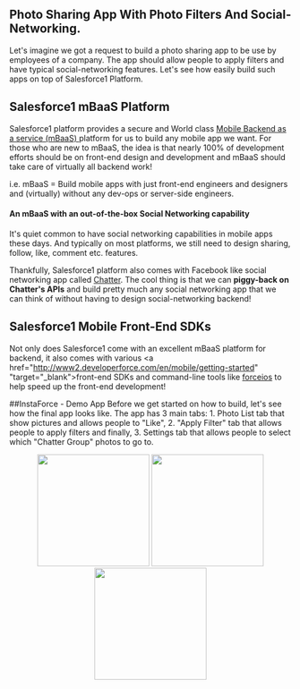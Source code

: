 ## Photo Sharing App With Photo Filters And Social-Networking.
 Let's imagine we got a request to build a photo sharing app to be use by employees of a company. The app should allow people to apply filters and have typical social-networking features. Let's see how easily build such apps on top of Salesforce1 Platform.
 
## Salesforce1 mBaaS Platform
Salesforce1 platform provides a secure and World class <a href="http://events.developerforce.com/mobile/getting-started/html5#angularjs" target="_blank">Mobile Backend as a service (mBaaS) </a> platform for us to build any mobile app we want. For those who are new to mBaaS, the idea is that nearly 100% of development efforts should be on front-end design and development and mBaaS should take care of virtually all backend work!  

i.e. mBaaS =  Build mobile apps with just front-end engineers and designers and (virtually) without any dev-ops or server-side engineers.

#### An mBaaS with an out-of-the-box Social Networking capability
It's quiet common to have social networking capabilities in mobile apps these days. And typically on most platforms, we still need to design sharing, follow, like, comment etc. features. 

Thankfully, Salesforce1 platform also comes with Facebook like social networking app called <a href="https://www.salesforce.com/ap/chatter/overview/" target="_blank">Chatter</a>. The cool thing is that we can **piggy-back on Chatter's APIs** and build pretty much any social networking app that we can think of without having to design social-networking backend!

## Salesforce1 Mobile Front-End SDKs
Not only does Salesforce1 come with an excellent mBaaS platform for backend, it also comes with various <a href="http://www2.developerforce.com/en/mobile/getting-started" "target="_blank">front-end SDKs</a> and command-line tools like <a href="https://www.npmjs.org/package/forceios" target="_blank">forceios</a> to help speed up the front-end development! 

##InstaForce - Demo App
Before we get started on how to build, let's see how the final app looks like. The app has 3 main tabs: 1. Photo List tab that show pictures and allows people to "Like", 2. "Apply Filter" tab that allows people to apply filters and finally, 3. Settings tab that allows people to select which "Chatter Group" photos to go to.
<p align='center'>
  <img src="https://raw.github.com/rajaraodv/instaforce/master/images-for-git-and-blog/main-list.png" style='width:200px'>    
  <img src="https://raw.github.com/rajaraodv/instaforce/master/images-for-git-and-blog/filter-view-noFilter.png"  style='width:200px'></img>  
  <img src="https://raw.github.com/rajaraodv/instaforce/master/images-for-git-and-blog/groups-view.png" style='width:200px'/>  

</p>